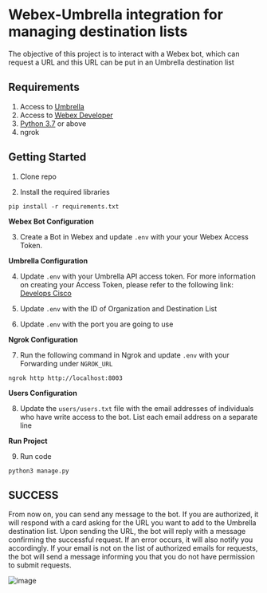# Webex-Umbrella integration for managing destination lists

The objective of this project is to interact with a Webex bot, which can request a URL and this URL can be put in an Umbrella destination list

## Requirements

1. Access to [Umbrella](https://login.umbrella.com)
2. Access to [Webex Developer](https://developer.webex.com/)
3. [Python 3.7](https://www.python.org/) or above
4. ngrok

## Getting Started

1. Clone repo

2. Install the required libraries

`pip install -r requirements.txt`

**Webex Bot Configuration**

3. Create a Bot in Webex and update `.env` with your your Webex Access Token.

**Umbrella Configuration**

4. Update `.env` with your Umbrella API access token. For more information on creating your Access Token, please refer to the following link: [Develops Cisco](https://developer.cisco.com/docs/cloud-security/#!authentication/generate-an-api-access-token)

5. Update `.env` with the ID of Organization and Destination List

6. Update `.env` with the port you are going to use

**Ngrok Configuration**

7. Run the following command in Ngrok and update `.env` with your Forwarding under `NGROK_URL`

`ngrok http http://localhost:8003`

**Users Configuration**

8. Update the `users/users.txt` file with the email addresses of individuals who have write access to the bot. List each email address on a separate line

**Run Project**

9. Run code

`python3 manage.py`

## SUCCESS

From now on, you can send any message to the bot. If you are authorized, it will respond with a card asking for the URL you want to add to the Umbrella destination list. Upon sending the URL, the bot will reply with a message confirming the successful request. If an error occurs, it will also notify you accordingly. If your email is not on the list of authorized emails for requests, the bot will send a message informing you that you do not have permission to submit requests.

![image](https://github.com/IKUSI-co/umbrella-bot-policies/assets/135241749/b799a47b-dbf2-4018-aa1a-c5dbd9ab29d9)
